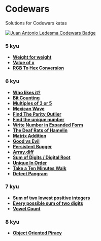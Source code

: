 # Codewars

Solutions for Codewars katas

[![Juan Antonio Ledesma Codewars Badge](https://www.codewars.com/users/juan-antonio-ledesma/badges/small)](https://www.codewars.com/users/juan-antonio-ledesma/)

### 5 kyu

- **[Weight for weight](./weight-for-weight/README.md)**
- **[Value of x](./value-of-x/README.md)**
- **[RGB To Hex Conversion](./rgb-to-hex-conversion/README.md)**

### 6 kyu

- **[Who likes it?](./who-likes-it/README.md)**
- **[Bit Counting](./bit-counting/README.md)**
- **[Multiples of 3 or 5](./multiples-of-3-or-5/README.md)**
- **[Mexican Wave](./mexican-wave/README.md)**
- **[Find The Parity Outlier](./find-the-parity-outlier/README.md)**
- **[Find the unique number](./find-the-unique-number/README.md)**
- **[Write Number in Expanded Form](./write-number-in-expanded-form/README.md)**
- **[The Deaf Rats of Hamelin](./the-deaf-rats-of-hamelin/README.md)**
- **[Matrix Addition](./matrix-addition/README.md)**
- **[Good vs Evil](./good-vs-evil/README.md)**
- **[Persistent Bugger](./persistent-bugger/README.md)**
- **[Array.diff](./array-diff/README.md)**
- **[Sum of Digits / Digital Root](./sum-of-digits-digital-root/README.md)**
- **[Unique In Order](./unique-in-order/README.md)**
- **[Take a Ten Minutes Walk](./take-a-ten-minutes-walk/README.md)**
- **[Detect Pangram](./detect-pangram/README.md)**

### 7 kyu

- **[Sum of two lowest positive integers](./sum-of-two-lowest-positive-integers/README.md)**
- **[Every possible sum of two digits](./every-possible-sum-of-two-digits/README.md)**
- **[Vowel Count](./vowel-count/README.md)**

### 8 kyu
- **[Object Oriented Piracy](./object-oriented-piracy/README.md)**
